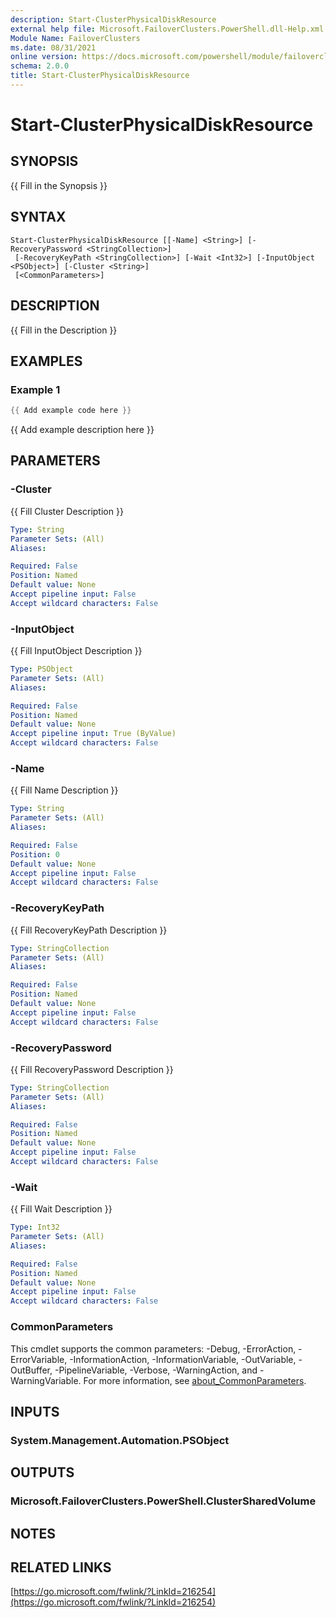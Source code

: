```yaml
---
description: Start-ClusterPhysicalDiskResource
external help file: Microsoft.FailoverClusters.PowerShell.dll-Help.xml
Module Name: FailoverClusters
ms.date: 08/31/2021
online version: https://docs.microsoft.com/powershell/module/failoverclusters/start-clusterphysicaldiskresource?view=windowsserver2022-ps&wt.mc_id=ps-gethelp
schema: 2.0.0
title: Start-ClusterPhysicalDiskResource
---
```


# Start-ClusterPhysicalDiskResource

## SYNOPSIS
{{ Fill in the Synopsis }}

## SYNTAX

```
Start-ClusterPhysicalDiskResource [[-Name] <String>] [-RecoveryPassword <StringCollection>]
 [-RecoveryKeyPath <StringCollection>] [-Wait <Int32>] [-InputObject <PSObject>] [-Cluster <String>]
 [<CommonParameters>]
```

## DESCRIPTION
{{ Fill in the Description }}

## EXAMPLES

### Example 1
```powershell
{{ Add example code here }}
```

{{ Add example description here }}

## PARAMETERS

### -Cluster
{{ Fill Cluster Description }}

```yaml
Type: String
Parameter Sets: (All)
Aliases:

Required: False
Position: Named
Default value: None
Accept pipeline input: False
Accept wildcard characters: False
```

### -InputObject
{{ Fill InputObject Description }}

```yaml
Type: PSObject
Parameter Sets: (All)
Aliases:

Required: False
Position: Named
Default value: None
Accept pipeline input: True (ByValue)
Accept wildcard characters: False
```

### -Name
{{ Fill Name Description }}

```yaml
Type: String
Parameter Sets: (All)
Aliases:

Required: False
Position: 0
Default value: None
Accept pipeline input: False
Accept wildcard characters: False
```

### -RecoveryKeyPath
{{ Fill RecoveryKeyPath Description }}

```yaml
Type: StringCollection
Parameter Sets: (All)
Aliases:

Required: False
Position: Named
Default value: None
Accept pipeline input: False
Accept wildcard characters: False
```

### -RecoveryPassword
{{ Fill RecoveryPassword Description }}

```yaml
Type: StringCollection
Parameter Sets: (All)
Aliases:

Required: False
Position: Named
Default value: None
Accept pipeline input: False
Accept wildcard characters: False
```

### -Wait
{{ Fill Wait Description }}

```yaml
Type: Int32
Parameter Sets: (All)
Aliases:

Required: False
Position: Named
Default value: None
Accept pipeline input: False
Accept wildcard characters: False
```

### CommonParameters
This cmdlet supports the common parameters: -Debug, -ErrorAction, -ErrorVariable, -InformationAction, -InformationVariable, -OutVariable, -OutBuffer, -PipelineVariable, -Verbose, -WarningAction, and -WarningVariable. For more information, see [about_CommonParameters](http://go.microsoft.com/fwlink/?LinkID=113216).

## INPUTS

### System.Management.Automation.PSObject

## OUTPUTS

### Microsoft.FailoverClusters.PowerShell.ClusterSharedVolume

## NOTES

## RELATED LINKS

[https://go.microsoft.com/fwlink/?LinkId=216254](https://go.microsoft.com/fwlink/?LinkId=216254)

